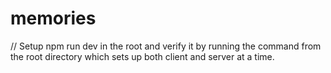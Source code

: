 # memories

// Setup npm run dev in the root and verify it by running the command from the root directory
which sets up both client and server at a time.